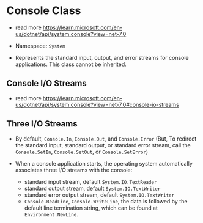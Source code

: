 # Console Class

- read more <https://learn.microsoft.com/en-us/dotnet/api/system.console?view=net-7.0>

- Namespace: `System`

- Represents the standard input, output, and error streams for console applications. This class cannot be inherited.

## Console I/O Streams

- read more <https://learn.microsoft.com/en-us/dotnet/api/system.console?view=net-7.0#console-io-streams>

## Three I/O Streams

- By default, `Console.In`, `Console.Out`, and `Console.Error` (But, To redirect the standard input, standard output, or standard error stream, call the `Console.SetIn`, `Console.SetOut`, or `Console.SetError`)

- When a console application starts, the operating system automatically associates three I/O streams with the console:  
  - standard input stream, default `System.IO.TextReader`
  - standard output stream, default `System.IO.TextWriter`
  - standard error output stream, default `System.IO.TextWriter`
  - `Console.ReadLine`, `Console.WriteLine`, the data is followed by the default line termination string, which can be found at `Environment.NewLine`.
